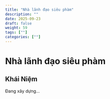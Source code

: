 ```yaml
---
title: "Nhà lãnh đạo siêu phàm"
description: ""
date: 2025-09-23
draft: false
weight: 59
tags: [""]
categories: [""]
---
```


# Nhà lãnh đạo siêu phàm

<!-- **Mã:** 
**Nhóm:**  -->

## Khái Niệm

Đang xây dựng...